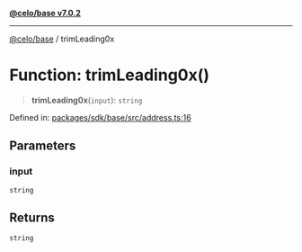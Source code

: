 [**@celo/base v7.0.2**](../README.md)

***

[@celo/base](../README.md) / trimLeading0x

# Function: trimLeading0x()

> **trimLeading0x**(`input`): `string`

Defined in: [packages/sdk/base/src/address.ts:16](https://github.com/celo-org/developer-tooling/blob/master/packages/sdk/base/src/address.ts#L16)

## Parameters

### input

`string`

## Returns

`string`
